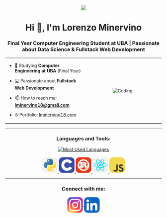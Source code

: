 <p align="center">
  <picture align="center">
    <img align="center" src="https://github.com/7oSkaaa/7oSkaaa/blob/main/Images/about_me.gif?raw=true" width="50px">
  </picture>
</p>

<h1 align="center">Hi 👋, I'm Lorenzo Minervino</h1>
<h3 align="center">Final Year Computer Engineering Student at UBA | Passionate about Data Science & Fullstack Web Development</h3>

<table align="center">
<tr border="none">
<td width="50%" align="left">

- 🏫 Studying **Computer Engineering at UBA** (Final Year)

- 💻 Passionate about **Fullstack Web Development**

- 📫 How to reach me: **lminervino18@gmail.com**
  
- 🌐 Portfolio: [lminervino18.com](https://lminervino18.com)

</td>
<td width="50%" align="center">
  <img align="center" alt="Coding" width="450" src="https://repository-images.githubusercontent.com/588181932/e36ec678-7984-4cdd-8e4c-a3932772ff8e">
</td>
</tr>
</table>

---

<h3 align="center">Languages and Tools:</h3>
<p align="center"> 
  <a href="https://www.python.org/" target="_blank"> <img src="https://github-readme-stats.vercel.app/api/top-langs/?username=lminervino18&theme=dark&hide_border=false&no-bg=true&no-frame=true&langs_count=6" alt="Most Used Languages" width="450"/> </a>
  <br><br>
  <a href="https://www.python.org/" target="_blank"> <img src="https://github.com/tandpfun/skill-icons/blob/main/icons/Python-Light.svg" alt="python" width="50" height="50"/> </a> 
  <a href="https://www.cprogramming.com/" target="_blank"> <img src="https://github.com/tandpfun/skill-icons/blob/main/icons/C.svg" alt="c" width="50" height="50"/> </a> 
  <a href="https://www.rust-lang.org/" target="_blank"> <img src="https://github.com/tandpfun/skill-icons/blob/main/icons/Rust.svg" alt="rust" width="50" height="50"/> </a> 
  <a href="https://react.dev/" target="_blank"> <img src="https://github.com/tandpfun/skill-icons/blob/main/icons/React-Light.svg" alt="react" width="50" height="50"/> </a> 
  <a href="https://developer.mozilla.org/en-US/docs/Web/JavaScript" target="_blank"> <img src="https://github.com/tandpfun/skill-icons/blob/main/icons/JavaScript.svg" alt="javascript" width="50" height="50"/> </a> 
</p>

---

<h3 align="center">Connect with me:</h3>
<p align="center">
  <a href="https://www.instagram.com/lorenzominervino" target="_blank">
    <img align="center" src="https://github.com/tandpfun/skill-icons/blob/main/icons/Instagram.svg" alt="Instagram" height="50" width="50" />
  </a>
  <a href="https://www.linkedin.com/in/lorenzo-minervino-b309a5342/" target="_blank">
    <img align="center" src="https://github.com/tandpfun/skill-icons/blob/main/icons/LinkedIn.svg" alt="LinkedIn" height="50" width="50" />
  </a>
</p>
